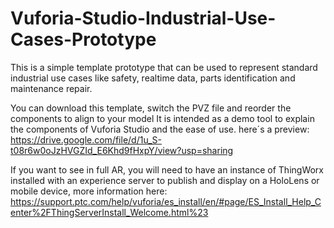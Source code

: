 # Vuforia-Studio-Industrial-Use-Cases-Prototype

This is a simple template prototype that can be used to represent standard industrial use cases like safety, realtime data, parts identification and maintenance repair.

You can download this template, switch the PVZ file and reorder the components to align to your model
It is intended as a demo tool to explain the components of Vuforia Studio and the ease of use.
here´s a preview:
https://drive.google.com/file/d/1u_S-t08r6w0oJzHVGZId_E6Khd9fHxpY/view?usp=sharing

If you want to see in full AR, you will need to have an instance of ThingWorx installed with an experience server to publish and display on a HoloLens or mobile device, more information here: 
https://support.ptc.com/help/vuforia/es_install/en/#page/ES_Install_Help_Center%2FThingServerInstall_Welcome.html%23

